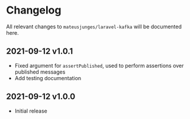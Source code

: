 # Changelog

All relevant changes to `mateusjunges/laravel-kafka` will be documented here.

## 2021-09-12 v1.0.1
- Fixed argument for `assertPublished`, used to perform assertions over published messages
- Add testing documentation

## 2021-09-12 v1.0.0
- Initial release